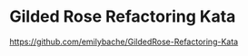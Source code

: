 Gilded Rose Refactoring Kata
============================

https://github.com/emilybache/GildedRose-Refactoring-Kata
